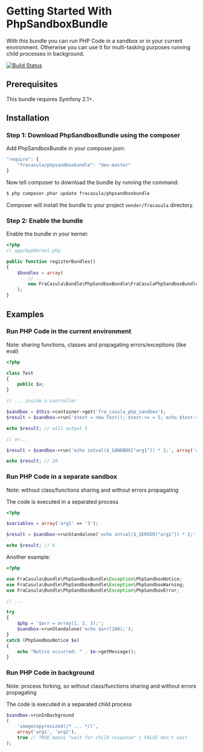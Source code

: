 Getting Started With PhpSandboxBundle
=====================================

With this bundle you can run PHP Code in a sandbox or in your current environment.
Otherwise you can use it for multi-tasking purposes running child processes in background.

[![Build Status](https://secure.travis-ci.org/fracasula/PhpSandboxBundle.png)](http://travis-ci.org/fracasula/PhpSandboxBundle)

## Prerequisites

This bundle requires Symfony 2.1+.


## Installation


### Step 1: Download PhpSandboxBundle using the composer

Add PhpSandboxBundle in your composer.json:

```js
"require": {
	"fracasula/phpsandboxbundle": "dev-master"
}
```

Now tell composer to download the bundle by running the command:

```bash
$ php composer.phar update fracasula/phpsandboxbundle
```

Composer will install the bundle to your project `vendor/fracasula` directory.

### Step 2: Enable the bundle

Enable the bundle in your kernel:

```php
<?php
// app/AppKernel.php

public function registerBundles()
{
	$bundles = array(
		// ...
		new FraCasula\Bundle\PhpSandboxBundle\FraCasulaPhpSandboxBundle(),
	);
}
```

## Examples

### Run PHP Code in the current environment

Note: sharing functions, classes and propagating errors/exceptions (like eval)

```php
<?php

class Test
{
	public $x;
}

// ... inside a controller

$sandbox = $this->container->get('fra_casula_php_sandbox');
$result = $sandbox->run('$test = new Test(); $text->x = 5; echo $test->x;');

echo $result; // will output 5

// or...

$result = $sandbox->run('echo intval($_SANDBOX["arg1"]) * 2;', array('arg1' => '10'));

echo $result; // 20
```

### Run PHP Code in a separate sandbox

Note: without class/functions sharing and without errors propagating

The code is executed in a separated process

```php
<?php

$variables = array('arg1' => '3');

$result = $sandbox->runStandalone('echo intval($_SERVER["arg1"]) * 2;', $variables);

echo $result; // 6
```

Another example:

```php
<?php

use FraCasula\Bundle\PhpSandboxBundle\Exception\PhpSandboxNotice;
use FraCasula\Bundle\PhpSandboxBundle\Exception\PhpSandboxWarning;
use FraCasula\Bundle\PhpSandboxBundle\Exception\PhpSandboxError;

// ...

try
{
	$php = '$arr = array(1, 2, 3);';
	$sandbox->runStandalone('echo $arr[100];');
}
catch (PhpSandboxNotice $e)
{
	echo "Notice occurred: " . $e->getMessage();
}
```

### Run PHP Code in background

Note: process forking, so without class/functions sharing and without errors propagating

The code is executed in a separated child process

```php
$sandbox->runInBackground
(
	'imagecopyresized(/* ... */)',
	array('arg1', 'arg2'),
	true // TRUE means "wait for child response" | FALSE don't wait
);
```
